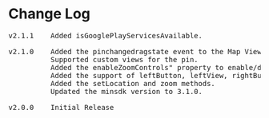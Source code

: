 # Change Log
<pre>
v2.1.1    Added isGooglePlayServicesAvailable.

v2.1.0    Added the pinchangedragstate event to the Map View.
		  Supported custom views for the pin.
		  Added the enableZoomControls" property to enable/disable zoom controls.
		  Added the support of leftButton, leftView, rightButton and leftView for annotations.
		  Added the setLocation and zoom methods.
		  Updated the minsdk version to 3.1.0.

v2.0.0    Initial Release